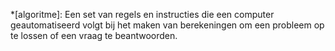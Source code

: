 <!-- Hier kunnen we op een gegeven moment definities van termen neerzetten -->

\*[algoritme]: Een set van regels en instructies die een computer geautomatiseerd volgt bij het maken van berekeningen om een probleem op te lossen of een vraag te beantwoorden.
